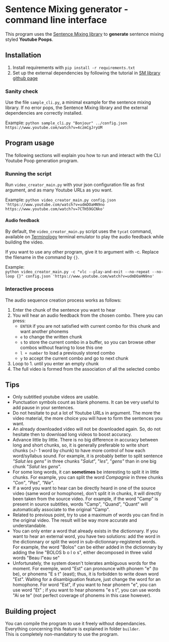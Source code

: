 # Sentence Mixing generator - command line interface

This program uses the [Sentence Mixing library](http://github.com/pop123123123/sentence-mixing) to **generate** sentence mixing styled **Youtube Poops**.

## Installation

1. Install requirements with ```pip install -r requirements.txt```
2. Set up the external dependencies by following the tutorial in [SM library github page](https://github.com/pop123123123/sentence-mixing)

### Sanity check

Use the file ```sample_cli.py```,  a minimal example for the sentence mixing library.
If no error pops, the Sentence Mixing library and the external dependencies are correctly installed.

Example:
```python sample_cli.py "Bonjour" ../config.json https://www.youtube.com/watch?v=4czmCgJryUM```

## Program usage

The following sections will explain you how to run and interact with the CLI Youtube Poop generation program.

### Running the script

Run ```video_creator_main.py``` with your json configuration file as first argument, and as many Youtube URLs as you want.

Example:
```python video_creator_main.py config.json 'https://www.youtube.com/watch?v=udmDOaHN9no https://www.youtube.com/watch?v=7CTH59GCNko'```

#### Audio feedback

By default, the ```video_creator_main.py``` script uses the ```tycat``` command, available on [Terminology](https://github.com/borisfaure/terminology) terminal emulator to play the audio feedback while building the video.

If you want to use any other program, give it to argument with -c. Replace the filename in the command by ```{}```.

Example:  
```python video_creator_main.py -c "vlc --play-and-exit --no-repeat --no-loop {}" config.json 'https://www.youtube.com/watch?v=udmDOaHN9no'```

### Interactive process

The audio sequence creation process works as follows:
1. Enter the chunk of the sentence you want to hear
2. You will hear an audio feedback from the chosen combo. There you can press:
	* ```ENTER``` if you are not satisfied with current combo for this chunk and want another phonems
	* ```e``` to change the written chunk
	* ```s``` to store the current combo in a buffer, so you can browse other combos without fearing to lose this one
	* ```l + number``` to load a previously stored combo
	* ```y``` to accept the current combo and go to next chunk
3. Loop to 1. until you enter an empty chunk
4. The full video is formed from the association of all the selected combo

## Tips

* Only subtitled youtube videos are usable.
* Punctuation symbols count as blank phonems. It can be very useful to add pause in your sentences.
* Do not hesitate to put a lot of Youtube URLs in argument. The more the video material, the more choice you will have to form the sentences you want.
* An already downloaded video will not be downloaded again. So, do not hesitate then to download long videos to boost accuracy.
* Advance little by little. There is no big difference in accuracy between long and short chunks, so, it is generally preferable to write short chunks (+/- 1 word by chunk) to have more control of how each word/syllabus sound. For example, it is probably better to split sentence *"Salut les gens"* in three chunks "*Salut*", "*les*", "*gens"* than in one big chunk "*Salut les gens*".
* For some long words, it can **sometimes** be interesting to split it in little chunks. For example, you can split the word *Compagnie* in three chunks *"Con"*, "*Pas*", *"Nie"*.
* If a word you want to hear can be directly heard in one of the source video (same word or homophone), don't split it in chunks, it will directly been taken from the source video. For example, if the word "Camp" is present in source subtitles, words "Camp", "Quand", "Quant" will automatically associate to the original "Camp".
* Related to previous point, try to use a maximum of words you can find in the original video. The result will be way more accurate and understandable.
* You can only enter a word that already exists in the dictionnary. If you want to hear an external word, you have two solutions: add the word in the dictionnary or split the word in sub-dictionnary-registered words. For example, the word "Bolos" can be either added in the dictionnary by adding the line "BOLOS b o l o s", either decomposed in three valid words "Beau l"eau se"
* Unfortunately, the system doesn't tolerates ambiguous words for the moment. For exemple, word "Est" can pronounce with phonem "e" (to be), or phonems "E s t" (east); thus, it is forbidden to write down word "Est". Waiting for a disambiguation feature, just change the word for an homophone. For word "Est", if you want to hear phonem "e", you can use word "Et" ; if you want to hear phonems "e s t", you can use words "Ai se te" (not perfect coverage of phonems in this case however).

## Building project

You can compile the program to use it freely without dependancies. Everything concerning this feature is explained in folder ```builder```.  
This is completely non-mandatory to use the program.
